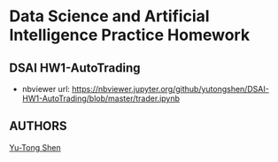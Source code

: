 # Data Science and Artificial Intelligence Practice Homework

## DSAI HW1-AutoTrading
- nbviewer url: https://nbviewer.jupyter.org/github/yutongshen/DSAI-HW1-AutoTrading/blob/master/trader.ipynb

## AUTHORS
[Yu-Tong Shen](https://github.com/yutongshen/)
